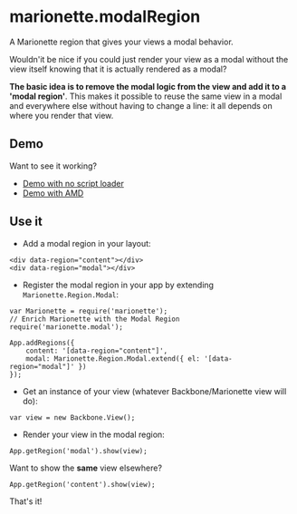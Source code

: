 # marionette.modalRegion
A Marionette region that gives your views a modal behavior.

Wouldn'it be nice if you could just render your view as a modal without the view itself knowing that it is actually rendered as a modal?

**The basic idea is to remove the modal logic from the view and add it to a 'modal region'**. This makes it possible to reuse the same view in a modal and everywhere else without having to change a line: it all depends on where you render that view.

## Demo
Want to see it working?

- [Demo with no script loader](http://showcase.ricca509.me/marionette-modal/examples/global)
- [Demo with AMD](http://showcase.ricca509.me/marionette-modal/examples/AMD)

## Use it

- Add a modal region in your layout:
```
<div data-region="content"></div>
<div data-region="modal"></div>
```
- Register the modal region in your app by extending `Marionette.Region.Modal`:
```
var Marionette = require('marionette');
// Enrich Marionette with the Modal Region
require('marionette.modal');

App.addRegions({
    content: '[data-region="content"]',
    modal: Marionette.Region.Modal.extend({ el: '[data-region="modal"]' })
});
```
- Get an instance of your view (whatever Backbone/Marionette view will do):
```
var view = new Backbone.View();
```
- Render your view in the modal region:
```
App.getRegion('modal').show(view);
```

Want to show the **same** view elsewhere?
```
App.getRegion('content').show(view);
```

That's it!
